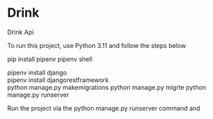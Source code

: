 # Drink
Drink Api

To run this project, use Python 3.11 and follow the steps below

pip install pipenv
pipenv shell

pipenv install django                                                                                                                
pipenv install djangorestframework                                                        
python manage.py makemigrations
python manage.py migrte
python manage.py runserver

Run the project via the python manage.py runserver command and
